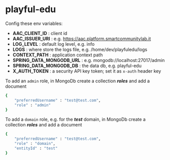 # playful-edu

Config these env variables:
- **AAC_CLIENT_ID** : client id
- **AAC_ISSUER_URI** : e.g. https://aac.platform.smartcommunitylab.it
- **LOG_LEVEL** : default log level, e.g. info
- **LOGS** : where store the logs file, e.g. /home/dev/playfuledu/logs
- **CONTEXT_PATH** : application context path
- **SPRING_DATA_MONGODB_URL** : e.g. mongodb://localhost:27017/admin
- **SPRING_DATA_MONGODB_DB** : the data db, e.g. playful-edu
- **X_AUTH_TOKEN** : a security API key token; set it as `x-auth` header key

To add an `admin` role, in MongoDb create a collection _**roles**_ and add a document 
```sh
{
    "preferredUsername" : "test@test.com",
    "role" : "admin"
}
```

To add a `domain` role, e.g. for the _**test**_ domain, in MongoDb create a collection _**roles**_ and add a document 
```sh
{
    "preferredUsername" : "test@test.com",
    "role" : "domain",
    "entityId" : "test"
}
```

